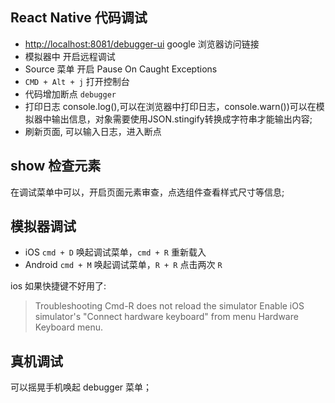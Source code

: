 ## React Native 代码调试

- [http://localhost:8081/debugger-ui](http://localhost:8081/debugger-ui) google 浏览器访问链接
- 模拟器中 开启远程调试
- Source 菜单 开启 Pause On Caught Exceptions
- `CMD + Alt + j` 打开控制台
- 代码增加断点  `debugger`
- 打印日志 console.log(),可以在浏览器中打印日志，console.warn())可以在模拟器中输出信息，对象需要使用JSON.stingify转换成字符串才能输出内容;
- 刷新页面, 可以输入日志，进入断点

## show 检查元素

在调试菜单中可以，开启页面元素审查，点选组件查看样式尺寸等信息;

## 模拟器调试

- iOS `cmd + D` 唤起调试菜单，`cmd + R` 重新载入
- Android `cmd + M` 唤起调试菜单，`R + R` 点击两次 `R`

ios 如果快捷键不好用了:
> Troubleshooting
> Cmd-R does not reload the simulator
> Enable iOS simulator's "Connect hardware keyboard" from menu Hardware  Keyboard menu.

## 真机调试

可以摇晃手机唤起 debugger 菜单；
